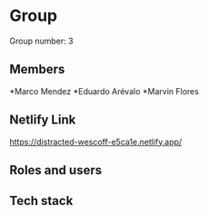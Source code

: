 # Group

  Group number: 3

## Members

  *Marco Mendez
  *Eduardo Arévalo
  *Marvin Flores

## Netlify Link
  https://distracted-wescoff-e5ca1e.netlify.app/

## Roles and users


## Tech stack
